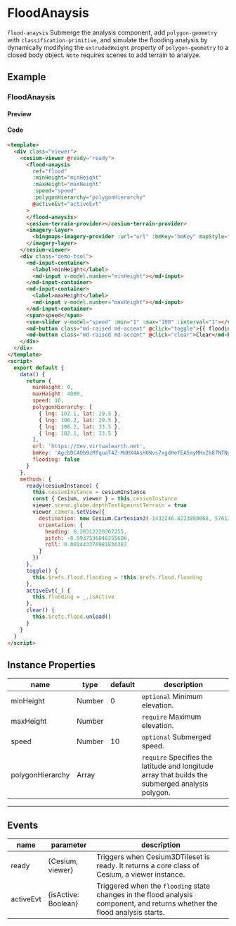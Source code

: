 # FloodAnaysis

`flood-anaysis` Submerge the analysis component, add `polygon-geometry` with `classification-primitive`, and simulate the flooding analysis by dynamically modifying the `extrudedHeight` property of `polygon-geometry` to a closed body object. `Note` requires scenes to add terrain to analyze.

## Example

### FloodAnaysis

#### Preview

<doc-preview>
  <template>
    <div class="viewer">
      <cesium-viewer @ready="ready">
        <flood-anaysis
          ref="flood"
          :minHeight="minHeight"
          :maxHeight="maxHeight"
          :speed="speed"
          :polygonHierarchy="polygonHierarchy"
          @activeEvt="activeEvt"
        >
        </flood-anaysis>
        <cesium-terrain-provider></cesium-terrain-provider>
        <imagery-layer>
          <bingmaps-imagery-provider :url="url" :bmKey="bmKey" mapStyle="Aerial"></bingmaps-imagery-provider>
        </imagery-layer>
      </cesium-viewer>
      <div class="demo-tool">
        <md-input-container>
          <label>minHeight</label>
          <md-input v-model.number="minHeight"></md-input>
        </md-input-container>
        <md-input-container>
          <label>maxHeight</label>
          <md-input v-model.number="maxHeight"></md-input>
        </md-input-container>
        <span>speed</span>
        <vue-slider v-model="speed" :min="1" :max="100" :interval="1"></vue-slider>
        <md-button class="md-raised md-accent" @click="toggle">{{ flooding ? 'Stop' : 'Start' }}</md-button>
        <md-button class="md-raised md-accent" @click="clear">Clear</md-button>
      </div>
    </div>
  </template>
  <script>
    export default {
      data() {
        return {
          minHeight: 0,
          maxHeight: 4000,
          speed: 10,
          polygonHierarchy: [
            { lng: 102.1, lat: 29.5 },
            { lng: 106.2, lat: 29.5 },
            { lng: 106.2, lat: 33.5 },
            { lng: 102.1, lat: 33.5 }
          ],
          url: 'https://dev.virtualearth.net',
          bmKey: 'AgcbDCAOb9zMfquaT4Z-MdHX4AsHUNvs7xgdHefEA5myMHxZk87NTNgdLbG90IE-', // 可到(https://www.bingmapsportal.com/)申请Key。
          flooding: false
        }
      },
      methods: {
        ready(cesiumInstance) {
          this.cesiumInstance = cesiumInstance
          const { Cesium, viewer } = this.cesiumInstance
          viewer.scene.globe.depthTestAgainstTerrain = true
          viewer.camera.setView({
            destination: new Cesium.Cartesian3(-1432246.8223880068, 5761224.588247942, 3297281.1889481535),
            orientation: {
              heading: 6.20312220367255,
              pitch: -0.9937536846355606,
              roll: 0.002443376981836387
            }
          })
        },
        toggle() {
          this.$refs.flood.flooding = !this.$refs.flood.flooding
        },
        activeEvt(_) {
          this.flooding = _.isActive
        },
        clear() {
          this.$refs.flood.unload()
        }
      }
    }
  </script>
</doc-preview>

#### Code

```html
<template>
  <div class="viewer">
    <cesium-viewer @ready="ready">
      <flood-anaysis
        ref="flood"
        :minHeight="minHeight"
        :maxHeight="maxHeight"
        :speed="speed"
        :polygonHierarchy="polygonHierarchy"
        @activeEvt="activeEvt"
      >
      </flood-anaysis>
      <cesium-terrain-provider></cesium-terrain-provider>
      <imagery-layer>
        <bingmaps-imagery-provider :url="url" :bmKey="bmKey" mapStyle="Aerial"></bingmaps-imagery-provider>
      </imagery-layer>
    </cesium-viewer>
    <div class="demo-tool">
      <md-input-container>
        <label>minHeight</label>
        <md-input v-model.number="minHeight"></md-input>
      </md-input-container>
      <md-input-container>
        <label>maxHeight</label>
        <md-input v-model.number="maxHeight"></md-input>
      </md-input-container>
      <span>speed</span>
      <vue-slider v-model="speed" :min="1" :max="100" :interval="1"></vue-slider>
      <md-button class="md-raised md-accent" @click="toggle">{{ flooding ? 'Stop' : 'Start' }}</md-button>
      <md-button class="md-raised md-accent" @click="clear">Clear</md-button>
    </div>
  </div>
</template>
<script>
  export default {
    data() {
      return {
        minHeight: 0,
        maxHeight: 4000,
        speed: 10,
        polygonHierarchy: [
          { lng: 102.1, lat: 29.5 },
          { lng: 106.2, lat: 29.5 },
          { lng: 106.2, lat: 33.5 },
          { lng: 102.1, lat: 33.5 }
        ],
        url: 'https://dev.virtualearth.net',
        bmKey: 'AgcbDCAOb9zMfquaT4Z-MdHX4AsHUNvs7xgdHefEA5myMHxZk87NTNgdLbG90IE-', // 可到(https://www.bingmapsportal.com/)申请Key。
        flooding: false
      }
    },
    methods: {
      ready(cesiumInstance) {
        this.cesiumInstance = cesiumInstance
        const { Cesium, viewer } = this.cesiumInstance
        viewer.scene.globe.depthTestAgainstTerrain = true
        viewer.camera.setView({
          destination: new Cesium.Cartesian3(-1432246.8223880068, 5761224.588247942, 3297281.1889481535),
          orientation: {
            heading: 6.20312220367255,
            pitch: -0.9937536846355606,
            roll: 0.002443376981836387
          }
        })
      },
      toggle() {
        this.$refs.flood.flooding = !this.$refs.flood.flooding
      },
      activeEvt(_) {
        this.flooding = _.isActive
      },
      clear() {
        this.$refs.flood.unload()
      }
    }
  }
</script>
```

## Instance Properties

| name             | type   | default | description                                                                                      |
| ---------------- | ------ | ------- | ------------------------------------------------------------------------------------------------ |
| minHeight        | Number | 0       | `optional` Minimum elevation.                                                                    |
| maxHeight        | Number |         | `require` Maximum elevation.                                                                     |
| speed            | Number | 10      | `optional` Submerged speed.                                                                      |
| polygonHierarchy | Array  |         | `require` Specifies the latitude and longitude array that builds the submerged analysis polygon. |

---

## Events

| name      | parameter           | description                                                                                                                 |
| --------- | ------------------- | --------------------------------------------------------------------------------------------------------------------------- |
| ready     | {Cesium, viewer}    | Triggers when Cesium3DTileset is ready. It returns a core class of Cesium, a viewer instance.                               |
| activeEvt | {isActive: Boolean} | Triggered when the `flooding` state changes in the flood analysis component, and returns whether the flood analysis starts. |
